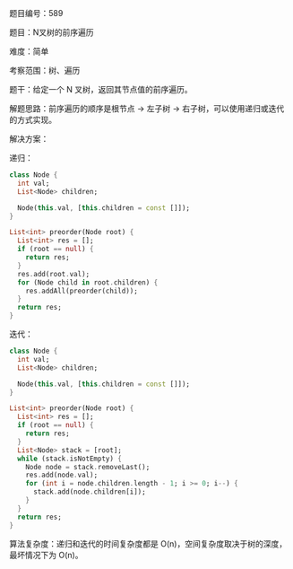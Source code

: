 题目编号：589

题目：N叉树的前序遍历

难度：简单

考察范围：树、遍历

题干：给定一个 N 叉树，返回其节点值的前序遍历。

解题思路：前序遍历的顺序是根节点 -> 左子树 -> 右子树，可以使用递归或迭代的方式实现。

解决方案：

递归：

```dart
class Node {
  int val;
  List<Node> children;

  Node(this.val, [this.children = const []]);
}

List<int> preorder(Node root) {
  List<int> res = [];
  if (root == null) {
    return res;
  }
  res.add(root.val);
  for (Node child in root.children) {
    res.addAll(preorder(child));
  }
  return res;
}
```

迭代：

```dart
class Node {
  int val;
  List<Node> children;

  Node(this.val, [this.children = const []]);
}

List<int> preorder(Node root) {
  List<int> res = [];
  if (root == null) {
    return res;
  }
  List<Node> stack = [root];
  while (stack.isNotEmpty) {
    Node node = stack.removeLast();
    res.add(node.val);
    for (int i = node.children.length - 1; i >= 0; i--) {
      stack.add(node.children[i]);
    }
  }
  return res;
}
```

算法复杂度：递归和迭代的时间复杂度都是 O(n)，空间复杂度取决于树的深度，最坏情况下为 O(n)。